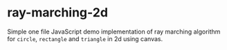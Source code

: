 # ray-marching-2d

Simple one file JavaScript demo implementation of ray marching algorithm for `circle`, `rectangle` and `triangle` in 2d using canvas.
